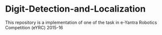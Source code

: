 # Digit-Detection-and-Localization
This repository is a implementation of one of the task in e-Yantra Robotics Competition (eYRC) 2015-16
